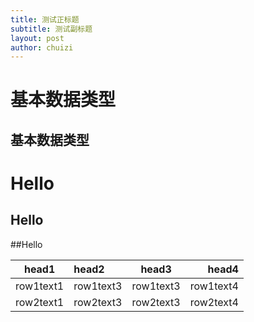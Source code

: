 ```yaml
---
title: 测试正标题
subtitle: 测试副标题
layout: post
author: chuizi
---
```


# 基本数据类型

## 基本数据类型

# Hello

## Hello

##Hello

|head1|head2|head3|head4|
|---|:---|:---:|---:|
|row1text1|row1text3|row1text3|row1text4|
|row2text1|row2text3|row2text3|row2text4|